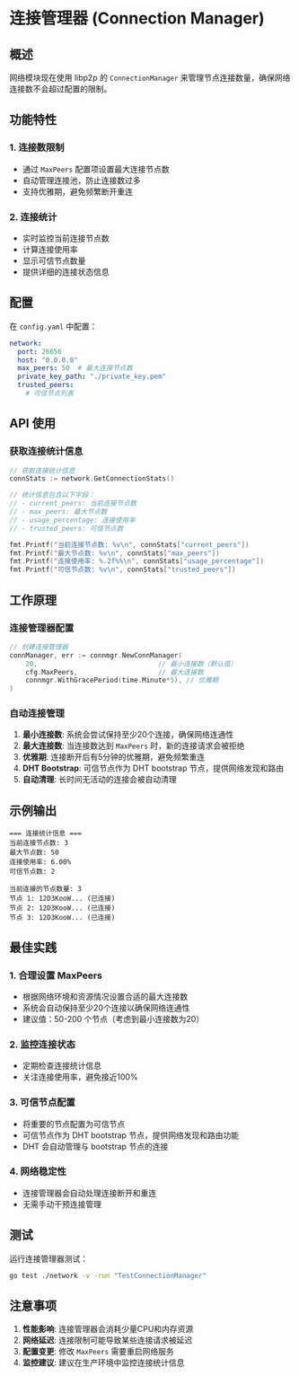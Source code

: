 # 连接管理器 (Connection Manager)

## 概述

网络模块现在使用 libp2p 的 `ConnectionManager` 来管理节点连接数量，确保网络连接数不会超过配置的限制。

## 功能特性

### 1. 连接数限制
- 通过 `MaxPeers` 配置项设置最大连接节点数
- 自动管理连接池，防止连接数过多
- 支持优雅期，避免频繁断开重连

### 2. 连接统计
- 实时监控当前连接节点数
- 计算连接使用率
- 显示可信节点数量
- 提供详细的连接状态信息

## 配置

在 `config.yaml` 中配置：

```yaml
network:
  port: 26656
  host: "0.0.0.0"
  max_peers: 50  # 最大连接节点数
  private_key_path: "./private_key.pem"
  trusted_peers:
    # 可信节点列表
```

## API 使用

### 获取连接统计信息

```go
// 获取连接统计信息
connStats := network.GetConnectionStats()

// 统计信息包含以下字段：
// - current_peers: 当前连接节点数
// - max_peers: 最大节点数
// - usage_percentage: 连接使用率
// - trusted_peers: 可信节点数

fmt.Printf("当前连接节点数: %v\n", connStats["current_peers"])
fmt.Printf("最大节点数: %v\n", connStats["max_peers"])
fmt.Printf("连接使用率: %.2f%%\n", connStats["usage_percentage"])
fmt.Printf("可信节点数: %v\n", connStats["trusted_peers"])
```

## 工作原理

### 连接管理器配置

```go
// 创建连接管理器
connManager, err := connmgr.NewConnManager(
    20,                              // 最小连接数（默认值）
    cfg.MaxPeers,                    // 最大连接数
    connmgr.WithGracePeriod(time.Minute*5), // 优雅期
)
```

### 自动连接管理

1. **最小连接数**: 系统会尝试保持至少20个连接，确保网络连通性
2. **最大连接数**: 当连接数达到 `MaxPeers` 时，新的连接请求会被拒绝
3. **优雅期**: 连接断开后有5分钟的优雅期，避免频繁重连
4. **DHT Bootstrap**: 可信节点作为 DHT bootstrap 节点，提供网络发现和路由
5. **自动清理**: 长时间无活动的连接会被自动清理

## 示例输出

```
=== 连接统计信息 ===
当前连接节点数: 3
最大节点数: 50
连接使用率: 6.00%
可信节点数: 2

当前连接的节点数量: 3
节点 1: 12D3KooW... (已连接)
节点 2: 12D3KooW... (已连接)
节点 3: 12D3KooW... (已连接)
```

## 最佳实践

### 1. 合理设置 MaxPeers
- 根据网络环境和资源情况设置合适的最大连接数
- 系统会自动保持至少20个连接以确保网络连通性
- 建议值：50-200 个节点（考虑到最小连接数为20）

### 2. 监控连接状态
- 定期检查连接统计信息
- 关注连接使用率，避免接近100%

### 3. 可信节点配置
- 将重要的节点配置为可信节点
- 可信节点作为 DHT bootstrap 节点，提供网络发现和路由功能
- DHT 会自动管理与 bootstrap 节点的连接

### 4. 网络稳定性
- 连接管理器会自动处理连接断开和重连
- 无需手动干预连接管理

## 测试

运行连接管理器测试：

```bash
go test ./network -v -run "TestConnectionManager"
```

## 注意事项

1. **性能影响**: 连接管理器会消耗少量CPU和内存资源
2. **网络延迟**: 连接限制可能导致某些连接请求被延迟
3. **配置变更**: 修改 `MaxPeers` 需要重启网络服务
4. **监控建议**: 建议在生产环境中监控连接统计信息 